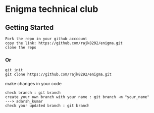 # Enigma technical club

## Getting Started
    Fork the repo in your github acccount
    copy the link: https://github.com/rajk8292/enigma.git
    clone the repo

### Or
    
    git init
    git clone https://github.com/rajk8292/enigma.git

make changes in your code

    check branch : git branch
    create your own branch with your name : git branch -m "your_name"     ---> adarsh_kumar
    check your updated branch : git branch

